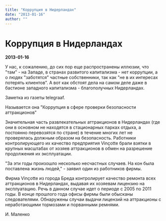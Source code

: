 ```yaml
---
title: "Коррупция в Нидерландах"
date: "2013-01-16"
author: ""
---
```


# Коррупция в Нидерландах

**2013-01-16** 

У нас, к сожалению, до сих пор еще распространены иллюзии, что "там" - на Западе, в странах развитого капитализма - нет коррупции, а о людях "заботятся" частные собственники, так как "не в их интересах потерять клиентов". А вот как обстоят дела на самом деле даже в бастионе западного капитализма - благополучных Нидерландах.

Заметка из газеты telegraaf.

Называется она "Коррупция в сфере проверки безопасности аттракционов"

Значительная часть развлекательных аттракционов в Нидерландах (где они в основном не находятся в стационарных парках отдыха, а постоянно перевозятся по стране) в течение многих лет не проверялась должным образом на безопасность. Работники контролирующего их качество предприятия Vinçotte брали взятки в крупных масштабах от хозяев аттракционов в обмен на разрешение продолжения их эксплуатации.

"За эти годы произошло несколько несчастных случаев. На кон была поставлена жизнь людей," - заявил один из работников фирмы.

Фирма Vinçotte из города Бреда контролирует качество ремонта всех аттракционов в Нидерландах, выдавая их хозяевам лицензию на эксплуатацию. Речь в данном случае идет о периоде с 2005 по 2011 годы. В конце прошлого года офисы фирмы были обысканы следователями. Обнаружены случаи выдачи лицензий на аттракционы с неработающими тормозами и порванными ремнями.

И. Маленко